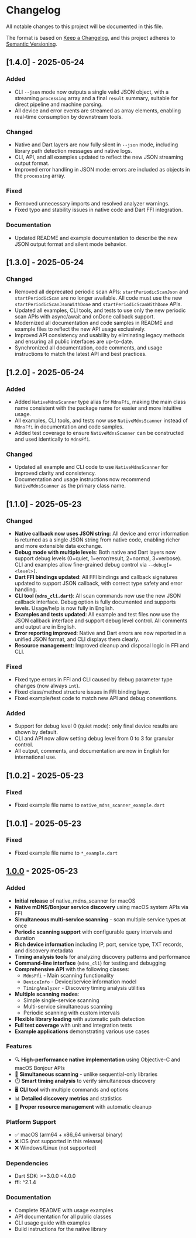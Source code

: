 # Changelog

All notable changes to this project will be documented in this file.

The format is based on [Keep a Changelog](https://keepachangelog.com/en/1.0.0/),
and this project adheres to [Semantic Versioning](https://semver.org/spec/v2.0.0.html).

## [1.4.0] - 2025-05-24

### Added
- CLI `--json` mode now outputs a single valid JSON object, with a streaming `processing` array and a final `result` summary, suitable for direct pipeline and machine parsing.
- All device and error events are streamed as array elements, enabling real-time consumption by downstream tools.

### Changed
- Native and Dart layers are now fully silent in `--json` mode, including library path detection messages and native logs.
- CLI, API, and all examples updated to reflect the new JSON streaming output format.
- Improved error handling in JSON mode: errors are included as objects in the `processing` array.

### Fixed
- Removed unnecessary imports and resolved analyzer warnings.
- Fixed typo and stability issues in native code and Dart FFI integration.

### Documentation
- Updated README and example documentation to describe the new JSON output format and silent mode behavior.

## [1.3.0] - 2025-05-24

### Changed
- Removed all deprecated periodic scan APIs: `startPeriodicScanJson` and `startPeriodicScan` are no longer available. All code must use the new `startPeriodicScanJsonWithDone` and `startPeriodicScanWithDone` APIs.
- Updated all examples, CLI tools, and tests to use only the new periodic scan APIs with async/await and onDone callback support.
- Modernized all documentation and code samples in README and example files to reflect the new API usage exclusively.
- Improved API consistency and usability by eliminating legacy methods and ensuring all public interfaces are up-to-date.
- Synchronized all documentation, code comments, and usage instructions to match the latest API and best practices.

## [1.2.0] - 2025-05-24

### Added
- Added `NativeMdnsScanner` type alias for `MdnsFfi`, making the main class name consistent with the package name for easier and more intuitive usage.
- All examples, CLI tools, and tests now use `NativeMdnsScanner` instead of `MdnsFfi` in documentation and code samples.
- Added test coverage to ensure `NativeMdnsScanner` can be constructed and used identically to `MdnsFfi`.

### Changed
- Updated all example and CLI code to use `NativeMdnsScanner` for improved clarity and consistency.
- Documentation and usage instructions now recommend `NativeMdnsScanner` as the primary class name.

## [1.1.0] - 2025-05-23

### Changed
- **Native callback now uses JSON string**: All device and error information is returned as a single JSON string from native code, enabling richer and more extensible data exchange.
- **Debug mode with multiple levels**: Both native and Dart layers now support debug levels (0=quiet, 1=error/result, 2=normal, 3=verbose). CLI and examples allow fine-grained debug control via `--debug[=<level>]`.
- **Dart FFI bindings updated**: All FFI bindings and callback signatures updated to support JSON callback, with correct type safety and error handling.
- **CLI tool (`mdns_cli.dart`)**: All scan commands now use the new JSON callback interface. Debug option is fully documented and supports levels. Usage/help is now fully in English.
- **Examples and tests updated**: All example and test files now use the JSON callback interface and support debug level control. All comments and output are in English.
- **Error reporting improved**: Native and Dart errors are now reported in a unified JSON format, and CLI displays them clearly.
- **Resource management**: Improved cleanup and disposal logic in FFI and CLI.

### Fixed
- Fixed type errors in FFI and CLI caused by debug parameter type changes (now always `int`).
- Fixed class/method structure issues in FFI binding layer.
- Fixed example/test code to match new API and debug conventions.

### Added
- Support for debug level 0 (quiet mode): only final device results are shown by default.
- CLI and API now allow setting debug level from 0 to 3 for granular control.
- All output, comments, and documentation are now in English for international use.

## [1.0.2] - 2025-05-23

### Fixed
- Fixed example file name to `native_mdns_scanner_example.dart`

## [1.0.1] - 2025-05-23

### Fixed
- Fixed example file name to `*_example.dart`

## [1.0.0] - 2025-05-23

### Added
- **Initial release** of native_mdns_scanner for macOS
- **Native mDNS/Bonjour service discovery** using macOS system APIs via FFI
- **Simultaneous multi-service scanning** - scan multiple service types at once
- **Periodic scanning support** with configurable query intervals and duration
- **Rich device information** including IP, port, service type, TXT records, and discovery metadata
- **Timing analysis tools** for analyzing discovery patterns and performance
- **Command-line interface** (`mdns_cli`) for testing and debugging
- **Comprehensive API** with the following classes:
  - `MdnsFfi` - Main scanning functionality
  - `DeviceInfo` - Device/service information model
  - `TimingAnalyzer` - Discovery timing analysis utilities
- **Multiple scanning modes**:
  - Simple single-service scanning
  - Multi-service simultaneous scanning
  - Periodic scanning with custom intervals
- **Flexible library loading** with automatic path detection
- **Full test coverage** with unit and integration tests
- **Example applications** demonstrating various use cases

### Features
- 🔍 **High-performance native implementation** using Objective-C and macOS Bonjour APIs
- 🎯 **Simultaneous scanning** - unlike sequential-only libraries
- ⏱️ **Smart timing analysis** to verify simultaneous discovery
- 🖥️ **CLI tool** with multiple commands and options
- 📊 **Detailed discovery metrics** and statistics
- 🧹 **Proper resource management** with automatic cleanup

### Platform Support
- ✅ macOS (arm64 + x86_64 universal binary)
- ❌ iOS (not supported in this release)
- ❌ Windows/Linux (not supported)

### Dependencies
- Dart SDK: >=3.0.0 <4.0.0
- ffi: ^2.1.4

### Documentation
- Complete README with usage examples
- API documentation for all public classes
- CLI usage guide with examples
- Build instructions for the native library

[1.0.0]: https://github.com/changyy/ffi-mdns-macos-dart/releases/tag/v1.0.0
